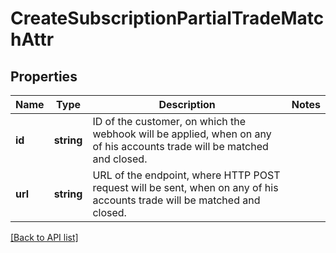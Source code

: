 # CreateSubscriptionPartialTradeMatchAttr

## Properties

Name | Type | Description | Notes
------------ | ------------- | ------------- | -------------
**id** | **string** | ID of the customer, on which the webhook will be applied, when on any of his accounts trade will be matched and closed. |
**url** | **string** | URL of the endpoint, where HTTP POST request will be sent, when on any of his accounts trade will be matched and closed. |

[[Back to API list]](../../README.md#api-endpoints)
